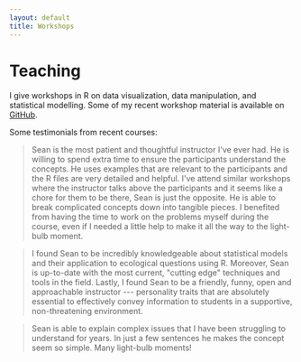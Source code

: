 ```yaml
---
layout: default
title: Workshops
---
```


# Teaching

I give workshops in R on data visualization, data manipulation, and statistical
modelling. Some of my recent workshop material is available on
[GitHub](https://github.com/seananderson/glmm-course).

Some testimonials from recent courses:

> Sean is the most patient and thoughtful instructor I've ever had. He is willing
> to spend extra time to ensure the participants understand the concepts. He uses
> examples that are relevant to the participants and the R files are very
> detailed and helpful. I've attend similar workshops where the instructor talks
> above the participants and it seems like a chore for them to be there, Sean is
> just the opposite. He is able to break complicated concepts down into tangible
> pieces. I benefited from having the time to work on the problems myself during
> the course, even if I needed a little help to make it all the way to the
> light-bulb moment.

> I found Sean to be incredibly knowledgeable about statistical models and their
> application to ecological questions using R. Moreover, Sean is up-to-date with
> the most current, "cutting edge" techniques and tools in the field. Lastly,
> I found Sean to be a friendly, funny, open and approachable instructor
> --- personality traits that are absolutely essential to effectively convey
> information to students in a supportive, non-threatening environment.

> Sean is able to explain complex issues that I have been struggling to
> understand for years. In just a few sentences he makes the concept seem so
> simple. Many light-bulb moments!

